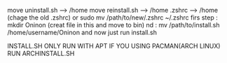 move uninstall.sh --> /home
move reinstall.sh --> /home
.zshrc --> /home (chage the old .zshrc) or sudo mv /path/to/new/.zshrc ~/.zshrc
firs step : mkdir Oninon (creat file in this and move to bin)
nd : mv /path/to/install.sh /home/username/Oninon
and now just run install.sh 

INSTALL.SH ONLY RUN WITH APT IF YOU USING PACMAN(ARCH LINUX) RUN ARCHINSTALL.SH

